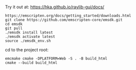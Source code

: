 Try it out at: https://hka.github.io/raylib-gui/docs/

```
https://emscripten.org/docs/getting_started/downloads.html
git clone https://github.com/emscripten-core/emsdk.git
cd emsdk
git pull
./emsdk install latest
./emsdk activate latest
source ./emsdk_env.sh
```

cd to the project root:
```
emcmake cmake -DPLATFORM=Web -S . -B build_html
cmake --build build_html
```
